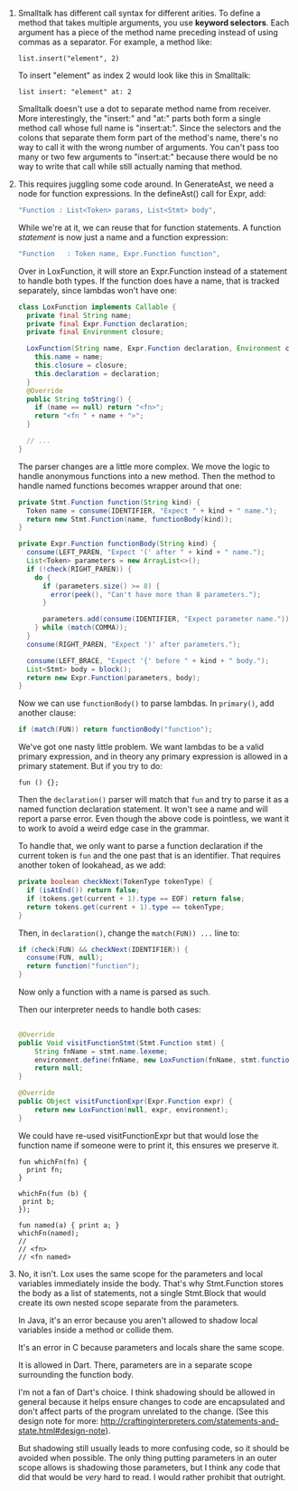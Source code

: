 1.  Smalltalk has different call syntax for different arities. To define a
    method that takes multiple arguments, you use **keyword selectors**. Each
    argument has a piece of the method name preceding instead of using commas
    as a separator. For example, a method like:

    ```lox
    list.insert("element", 2)
    ```

    To insert "element" as index 2 would look like this in Smalltalk:

    ```smalltalk
    list insert: "element" at: 2
    ```

    Smalltalk doesn't use a dot to separate method name from receiver. More
    interestingly, the "insert:" and "at:" parts both form a single method
    call whose full name is "insert:at:". Since the selectors and the colons
    that separate them form part of the method's name, there's no way to call
    it with the wrong number of arguments. You can't pass too many or two few
    arguments to "insert:at:" because there would be no way to write that call
    while still actually naming that method.

2.  This requires juggling some code around. In GenerateAst, we need a node
    for function expressions. In the defineAst() call for Expr, add:

    ```java
    "Function : List<Token> params, List<Stmt> body",
    ```

    While we're at it, we can reuse that for function statements. A function
    *statement* is now just a name and a function expression:

    ```java
    "Function   : Token name, Expr.Function function",
    ```

    Over in LoxFunction, it will store an Expr.Function instead of a statement
    to handle both types. If the function does have a name, that is tracked
    separately, since lambdas won't have one:

    ```java
    class LoxFunction implements Callable {
      private final String name;
      private final Expr.Function declaration;
      private final Environment closure;

      LoxFunction(String name, Expr.Function declaration, Environment closure) {
        this.name = name;
        this.closure = closure;
        this.declaration = declaration;
      }
      @Override
      public String toString() {
        if (name == null) return "<fn>";
        return "<fn " + name + ">";
      }

      // ...
    }
    ```

    The parser changes are a little more complex. We move the logic to handle
    anonymous functions into a new method. Then the method to handle named
    functions becomes wrapper around that one:

    ```java
    private Stmt.Function function(String kind) {
      Token name = consume(IDENTIFIER, "Expect " + kind + " name.");
      return new Stmt.Function(name, functionBody(kind));
    }

    private Expr.Function functionBody(String kind) {
      consume(LEFT_PAREN, "Expect '(' after " + kind + " name.");
      List<Token> parameters = new ArrayList<>();
      if (!check(RIGHT_PAREN)) {
        do {
          if (parameters.size() >= 8) {
            error(peek(), "Can't have more than 8 parameters.");
          }

          parameters.add(consume(IDENTIFIER, "Expect parameter name."));
        } while (match(COMMA));
      }
      consume(RIGHT_PAREN, "Expect ')' after parameters.");

      consume(LEFT_BRACE, "Expect '{' before " + kind + " body.");
      List<Stmt> body = block();
      return new Expr.Function(parameters, body);
    }
    ```

    Now we can use `functionBody()` to parse lambdas. In `primary()`, add
    another clause:

    ```java
    if (match(FUN)) return functionBody("function");
    ```

    We've got one nasty little problem. We want lambdas to be a valid primary
    expression, and in theory any primary expression is allowed in a primary
    statement. But if you try to do:

    ```lox
    fun () {};
    ```

    Then the `declaration()` parser will match that `fun` and try to parse it
    as a named function declaration statement. It won't see a name and will
    report a parse error. Even though the above code is pointless, we want it
    to work to avoid a weird edge case in the grammar.

    To handle that, we only want to parse a function declaration if the current
    token is `fun` and the one past that is an identifier. That requires another
    token of lookahead, as we add:

    ```java
    private boolean checkNext(TokenType tokenType) {
      if (isAtEnd()) return false;
      if (tokens.get(current + 1).type == EOF) return false;
      return tokens.get(current + 1).type == tokenType;
    }
    ```

    Then, in `declaration()`, change the `match(FUN)) ...` line to:

    ```java
    if (check(FUN) && checkNext(IDENTIFIER)) {
      consume(FUN, null);
      return function("function");
    }
    ```

    Now only a function with a name is parsed as such.
    
    Then our interpreter needs to handle both cases:


    ```java
  
    @Override
    public Void visitFunctionStmt(Stmt.Function stmt) {
        String fnName = stmt.name.lexeme;
        environment.define(fnName, new LoxFunction(fnName, stmt.function, environment));
        return null;
    }

    @Override
    public Object visitFunctionExpr(Expr.Function expr) {
        return new LoxFunction(null, expr, environment);
    }
    ```

    We could have re-used visitFunctionExpr but that would lose the function name if someone were to print it, this ensures we preserve it.
    ```lox
    fun whichFn(fn) {
      print fn;
    }

    whichFn(fun (b) {
     print b;
    });

    fun named(a) { print a; }
    whichFn(named);
    //
    // <fn>
    // <fn named>
    ```

3.  No, it isn't. Lox uses the same scope for the parameters and local variables
    immediately inside the body. That's why Stmt.Function stores the body as a
    list of statements, not a single Stmt.Block that would create its own
    nested scope separate from the parameters.

    In Java, it's an error because you aren't allowed to shadow local variables
    inside a method or collide them.

    It's an error in C because parameters and locals share the same scope.

    It is allowed in Dart. There, parameters are in a separate scope surrounding
    the function body.

    I'm not a fan of Dart's choice. I think shadowing should be allowed in
    general because it helps ensure changes to code are encapsulated and don't
    affect parts of the program unrelated to the change. (See this design note
    for more: http://craftinginterpreters.com/statements-and-state.html#design-note).

    But shadowing still usually leads to more confusing code, so it should be
    avoided when possible. The only thing putting parameters in an outer scope
    allows is shadowing those parameters, but I think any code that did that
    would be *very* hard to read. I would rather prohibit that outright.
